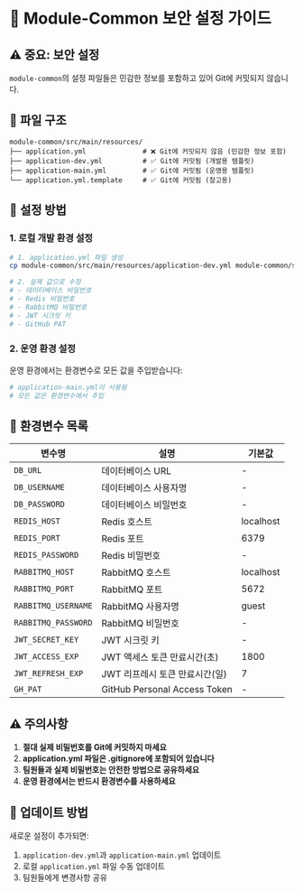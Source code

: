 # 🔐 Module-Common 보안 설정 가이드

## ⚠️ 중요: 보안 설정

`module-common`의 설정 파일들은 민감한 정보를 포함하고 있어 Git에 커밋되지 않습니다.

## 📁 파일 구조

```
module-common/src/main/resources/
├── application.yml              # ❌ Git에 커밋되지 않음 (민감한 정보 포함)
├── application-dev.yml          # ✅ Git에 커밋됨 (개발용 템플릿)
├── application-main.yml         # ✅ Git에 커밋됨 (운영용 템플릿)
└── application.yml.template     # ✅ Git에 커밋됨 (참고용)
```

## 🚀 설정 방법

### 1. 로컬 개발 환경 설정

```bash
# 1. application.yml 파일 생성
cp module-common/src/main/resources/application-dev.yml module-common/src/main/resources/application.yml

# 2. 실제 값으로 수정
# - 데이터베이스 비밀번호
# - Redis 비밀번호  
# - RabbitMQ 비밀번호
# - JWT 시크릿 키
# - GitHub PAT
```

### 2. 운영 환경 설정

운영 환경에서는 환경변수로 모든 값을 주입받습니다:

```yaml
# application-main.yml이 사용됨
# 모든 값은 환경변수에서 주입
```

## 🔧 환경변수 목록

| 변수명 | 설명 | 기본값 |
|--------|------|--------|
| `DB_URL` | 데이터베이스 URL | - |
| `DB_USERNAME` | 데이터베이스 사용자명 | - |
| `DB_PASSWORD` | 데이터베이스 비밀번호 | - |
| `REDIS_HOST` | Redis 호스트 | localhost |
| `REDIS_PORT` | Redis 포트 | 6379 |
| `REDIS_PASSWORD` | Redis 비밀번호 | - |
| `RABBITMQ_HOST` | RabbitMQ 호스트 | localhost |
| `RABBITMQ_PORT` | RabbitMQ 포트 | 5672 |
| `RABBITMQ_USERNAME` | RabbitMQ 사용자명 | guest |
| `RABBITMQ_PASSWORD` | RabbitMQ 비밀번호 | - |
| `JWT_SECRET_KEY` | JWT 시크릿 키 | - |
| `JWT_ACCESS_EXP` | JWT 액세스 토큰 만료시간(초) | 1800 |
| `JWT_REFRESH_EXP` | JWT 리프레시 토큰 만료시간(일) | 7 |
| `GH_PAT` | GitHub Personal Access Token | - |

## ⚠️ 주의사항

1. **절대 실제 비밀번호를 Git에 커밋하지 마세요**
2. **application.yml 파일은 .gitignore에 포함되어 있습니다**
3. **팀원들과 실제 비밀번호는 안전한 방법으로 공유하세요**
4. **운영 환경에서는 반드시 환경변수를 사용하세요**

## 🔄 업데이트 방법

새로운 설정이 추가되면:

1. `application-dev.yml`과 `application-main.yml` 업데이트
2. 로컬 `application.yml` 파일 수동 업데이트
3. 팀원들에게 변경사항 공유
